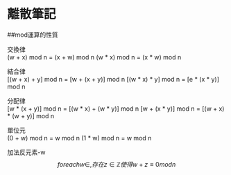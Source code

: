 # 離散筆記


##mod運算的性質

交換律  
(w + x) mod n = (x + w) mod n
(w * x) mod n = (x * w) mod n

結合律  
[(w + x) + y] mod n = [w + (x + y)] mod n
[(w * x) * y] mod n = [e * (x * y)] mod n

分配律  
[w * (x + y)] mod n = [(w * x) + (w * y)] mod n
[w + (x * y)] mod n = [(w + x) * (w + y)] mod n

單位元  
(0 + w) mod n = w mod n
(1 * w) mod n = w mod n

加法反元素-w  
$$
for each w \in  , 存在z \in \mathbb{Z} 使得 w + z \equiv 0 mod n
$$